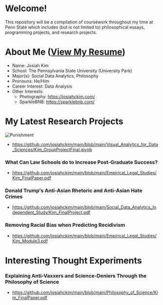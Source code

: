 
# Welcome!

This repository will be a compilation of coursework throughout my time at Penn State which includes (but is not limited to) philosophical essays, programming projects, and research projects.

# About Me ([View My Resume](https://github.com/josiahckim/main/blob/main/KIM_RESUME.pdf))

- Name: Josiah Kim 
- School: The Pennsylvania State University (University Park)
- Major(s): Social Data Analytics, Philosophy 
- Pronouns: He/Him
- Career Interest: Data Analysis
- Other Interests:
	 - Photography: https://josiahckim.com/
	 - SparkleBNB: https://sparklebnb.com/


# My Latest Research Projects
 
![Punishment](https://lh3.googleusercontent.com/pw/ACtC-3eIWAQLKvSOF6SzMuxfngkI2k5C9cNt9NQ09gA2nvLN0DdyARMs6seQ7So9JQuNl7nqLOklD1aLuR6dVnFLsdptv7L_4SG1iZ5i0q0kA7SyrInAaGJWZWkjK2ri0z208-9l6iMdjtj6I230uPRuHgcB=w1003-h682-no?authuser=0)

- https://github.com/josiahckim/main/blob/main/Visual_Analytics_for_Data_Sciences/Kim_GroupProjectFinal.ipynb

### What Can Law Schools do to Increase Post-Graduate Success? 
- https://github.com/josiahckim/main/blob/main/Empirical_Legal_Studies/Kim_FinalPaper.pdf
### Donald Trump's Anti-Asian Rhetoric and Anti-Asian Hate Crimes
- https://github.com/josiahckim/main/blob/main/Social_Data_Analytics_Independent_Study/Kim_FinalProject.pdf
### Removing Racial Bias when Predicting Recidivism
- https://github.com/josiahckim/main/blob/main/Empirical_Legal_Studies/Kim_Module3.pdf 

# Interesting Thought Experiments 

### Explaining Anti-Vaxxers and Science-Deniers Through the Philosophy of Science 
- https://github.com/josiahckim/main/blob/main/Philosophy_of_Science/Kim_FinalPaper.pdf
